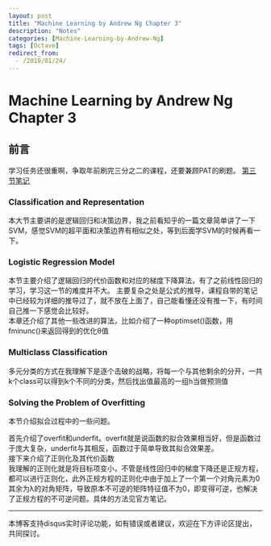 ```yaml
---
layout: post
title: "Machine Learning by Andrew Ng Chapter 3"
description: "Notes"
categories: [Machine-Learning-by-Andrew-Ng]
tags: [Octave]
redirect_from:
  - /2019/01/24/
---
```

# Machine Learning by Andrew Ng Chapter 3
 
## 前言  

学习任务还很重啊，争取年前刷完三分之二的课程，还要兼顾PAT的刷题。
[第三节笔记](https://www.coursera.org/learn/machine-learning/resources/Zi29t)

### Classification and Representation

本大节主要讲的是逻辑回归和决策边界，我之前看知乎的一篇文章简单讲了一下SVM，感觉SVM的超平面和决策边界有相似之处，等到后面学SVM的时候再看一下。

### Logistic Regression Model

本节主要介绍了逻辑回归的代价函数和对应的梯度下降算法，有了之前线性回归的学习，学习这一节的难度并不大。 
主要复杂之处是公式的推导，课程自带的笔记中已经较为详细的推导过了，就不放在上面了，自己能看懂还没有推一下，有时间自己推一下感觉会比较好。  
本章还介绍了其他一些改进的算法，比如介绍了一种optimset()函数，用fminunc()来返回得到的优化θ值

### Multiclass Classification

多元分类的方式在我理解下是逐个击破的战略，将每一个与其他剩余的分开，一共k个class可以得到k个不同的分类，然后找出值最高的一组h当做预测值

### Solving the Problem of Overfitting

本节介绍拟合过程中的一些问题。  

首先介绍了overfit和underfit。overfit就是说函数的拟合效果相当好，但是函数过于庞大复杂，underfit与其相反，函数过于简单导致其拟合效果差。  
接下来介绍了正则化及其代价函数  
我理解的正则化就是将目标项变小，不管是线性回归中的梯度下降还是正规方程，都可以进行正则化，此外正规方程的正则化中由于加上了一个第一个对角元素为0其余为λ的对角矩阵，导致原本不可逆的矩阵特征值不为0，即变得可逆，也解决了正规方程的不可逆问题。具体的方法见官方笔记。  



---
本博客支持disqus实时评论功能，如有错误或者建议，欢迎在下方评论区提出，共同探讨。
